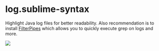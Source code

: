 # log.sublime-syntax

Highlight Java log files for better readability. Also recommendation is to install [FilterPipes](https://packagecontrol.io/packages/FilterPipes) which allows you to quickly execute grep on logs and more.

<img src="https://raw.githubusercontent.com/dmi3/sublime-text-config/master/log_sublime_syntax.png">

